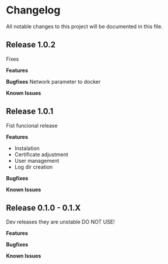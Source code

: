# Changelog

All notable changes to this project will be documented in this file.

## Release 1.0.2

Fixes

**Features**

**Bugfixes**
Network parameter to docker 

**Known Issues**

## Release 1.0.1 

Fist funcional release

**Features**

- Instalation
- Certificate adjustment
- User management
- Log dir creation

**Bugfixes**

**Known Issues**

## Release 0.1.0 - 0.1.X

Dev releases they are unstable DO NOT USE!

**Features**

**Bugfixes**

**Known Issues**
